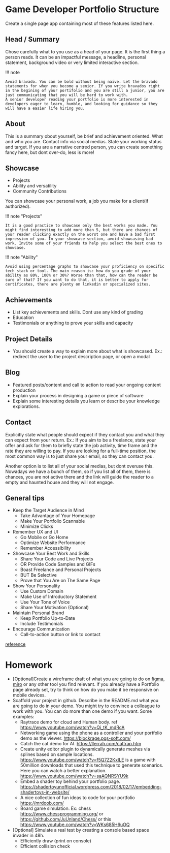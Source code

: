 # Game Developer Portfolio Structure

Create a single page app containing most of these features listed here.

## Head / Summary

Chose carefully what to you use as a head of your page. It is the first thing a person reads. It can be an impactful message, a headline, personal statement, background video or very limited interactive section.

!!! note

    Avoid bravado. You can be bold without being naive. Let the bravado statements for when you become a senior. If you write bravados right in the begining of your portifolio and you are still a junior, you are just communicating that you will be hard to work with. 
    A senior developer reading your portfolio is more interested in developers eager to learn, humble, and looking for guidance so they will have a easier life hiring you.  

## About

This is a summary obout yourself, be brief and achievement oriented. What and who you are. Contact info via social 
medias. State your working status and target. If you are a narrative centred person, you can create something fancy 
here, but dont over-do, less is more!

## Showcase

- Projects
- Ability and versatility
- Community Contributions

You can showcase your personal work, a job you make for a client(if authorized).

!!! note "Projects"

    It is a good practice to showcase only the best works you made. You might find interesting to add more than 5, but there are chances of your reader clicking exactly on the worst one and have a bad first impression of you. In your showcase section, avoid showcasing bad work. Invite some of your friends to help you select the best ones to showcase.

!!! note "Ability"

    Avoid using percentage graphs to showcase your proficiency on specific tech stack or tool. The main reason is: how do you grade of your ability as 80%, 100% or 30%? Worse than that, how can the reader be sure of that? If you want to do that, it is better to apply for certificates, there are plenty on linkedin or specialized sites.

## Achievements

- List key achievements and skills. Dont use any kind of grading
- Education
- Testimonials or anything to prove your skills and capacity

## Project Details

- You should create a way to explain more about what is showcased. Ex.: redirect the user to the project description page, or open a modal

## Blog

- Featured posts/content and call to action to read your ongoing content production
- Explain your process in designing a game or piece of software
- Explain some interesting details you learn or describe your knowledge explorations.

## Contact

Explicitly state what people should expect if they contact you and what they can expect from your return. Ex.: If 
you aim to be a freelance, state your offer and ask for them to briefly state the job activity, time frame and the rate 
they are willing to pay. If you are looking for a full-time position, the most common way is to just share your email, so they can contact you.

Another option is to list all of your social medias, but dont overuse this. Nowadays we have a bunch of them, so if 
you list all of them, there is chances, you are not active there and the link will guide the reader to a empty and 
haunted house and they will not engage.

## General tips

- Keep the Target Audience in Mind
    - Take Advantage of Your Homepage 
    - Make Your Portfolio Scannable 
    - Minimize Clicks
- Remember UX and UI 
    - Go Mobile or Go Home 
    - Optimize Website Performance 
    - Remember Accessibility
- Showcase Your Best Work and Skills 
    - Share Your Code and Live Projects 
    - OR Provide Code Samples and GIFs 
    - Boast Freelance and Personal Projects 
    - BUT Be Selective 
    - Prove that You Are on The Same Page
- Show Your Personality
    - Use Custom Domain
    - Make Use of Introductory Statement 
    - Use Your Tone of Voice 
    - Share Your Motivation (Optional)
- Maintain Personal Brand 
    - Keep Portfolio Up-to-Date
    - Include Testimonials
- Encourage Communication
    - Call-to-action button or link to contact 

[reference](https://www.actitime.com/productivity/how-to-build-a-great-developer-portfolio#use-your-tone-of-voice)

# Homework
 
- [Optional]Create a wireframe draft of what you are going to do on [figma](https://www.figma.com/), [miro](https://miro.com/) or any other tool you find relevant. If you already have a Portfolio page already set, try to think on how do you make it be responsive on mobile devices.
- Scaffold your project in github. Describe in the README.md what you are going to do in your demo. You might try to convince a colleague to work with you. You can do more than one demo if you want. Some examples:
    - Raytrace demo for cloud and Human body. ref https://www.youtube.com/watch?v=Qj_tK_mdRcA
    - Networking game using the phone as a controller and your portfolio demo as the viewer. https://blockrage.pgs-soft.com/
    - Catch the cat demo for AI. https://llerrah.com/cattrap.htm
    - Create unity editor plugin to dynamically generate meshes via splines based on sample locations. https://www.youtube.com/watch?v=f5Q7Z2KxILE is a game with 50million downloads that used this technique to generate scenarios. Here you can watch a better explanation. https://www.youtube.com/watch?v=saAQNRSYU9k
    - Embed a shader toy behind your portfolio page. https://shadertoyunofficial.wordpress.com/2018/02/17/embedding-shadertoys-in-website/
    - A nice collection of fun ideas to code for your portfolio https://mrdoob.com/
    - Board game simulation. Ex: chess https://www.chessprogramming.org/ or https://github.com/JuUnland/Chess/ or this https://www.youtube.com/watch?v=WKs685H6uOQ
- [Optional] Simulate a real test by creating a console based space invader in 48h. 
    - Efficiently draw (print on console)
    - Efficient collision check
